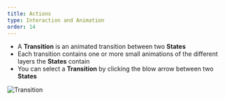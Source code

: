 ```yaml
---
title: Actions
type: Interaction and Animation
order: 14
---
```


-   A **Transition** is an animated transition between two **States**
-   Each transition contains one or more small animations of the different layers the **States** contain
-   You can select a  **Transition** by clicking the blow arrow between two **States**

![Transition](http://f.cl.ly/items/0p1k1d063k1k3m200c2W/Transition.png)
